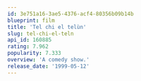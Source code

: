 ```yaml
---
id: 3e751a16-3ae5-4376-acf4-80356b09b14b
blueprint: film
title: 'Tel chi el telùn'
slug: tel-chi-el-teln
api_id: 160885
rating: 7.962
popularity: 7.333
overview: 'A comedy show.'
release_date: '1999-05-12'
---
```

